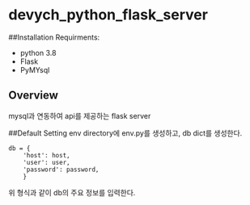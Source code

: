 # devych_python_flask_server

##Installation
Requirments:
- python 3.8
- Flask
- PyMYsql


## Overview
mysql과 연동하여 api를 제공하는 flask server


##Default Setting
env directory에 env.py를 생성하고, db dict를 생성한다.

```buildoutcfg
db = {
    'host': host,
    'user': user,
    'password': password,
    }
```

위 형식과 같이 db의 주요 정보를 입력한다.